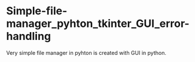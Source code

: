 # Simple-file-manager_pyhton_tkinter_GUI_error-handling
Very simple file manager in pyhton is created with GUI in python. 
